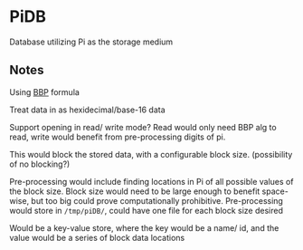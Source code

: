 # PiDB
Database utilizing Pi as the storage medium

## Notes

Using [BBP](https://en.wikipedia.org/wiki/Bailey%E2%80%93Borwein%E2%80%93Plouffe_formula) formula

Treat data in as hexidecimal/base-16 data

Support opening in read/ write mode? Read would only need BBP alg to read, write would benefit from pre-processing digits of pi.

This would block the stored data, with a configurable block size. (possibility of no blocking?)

Pre-processing would include finding locations in Pi of all possible values of the block size. Block size would need to be large enough to benefit space-wise, but too big could prove computationally prohibitive. Pre-processing would store in `/tmp/piDB/`, could have one file for each block size desired

Would be a key-value store, where the key would be a name/ id, and the value would be a series of block data locations
